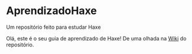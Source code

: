 # AprendizadoHaxe
Um repositório feito para estudar Haxe

Olá, este é o seu guia de aprendizado de Haxe! De uma olhada na [Wiki](https://github.com/MaevisS2/AprendizadoHaxe/wiki) do repositório.
